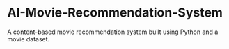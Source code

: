 # AI-Movie-Recommendation-System
A content-based movie recommendation system built using Python and a movie dataset.
